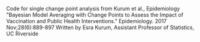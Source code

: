 Code for single change point analysis from Kurum et al., Epidemiology 
"Bayesian Model Averaging with Change Points to Assess the Impact of Vaccination and Public Health Interventions."
Epidemiology. 2017 Nov;28(6):889-897
Written by Esra Kurum, Assistant Professor of Statistics, UC Riverside